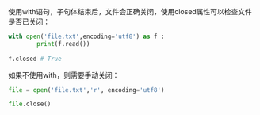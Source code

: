 


使用with语句，子句体结束后，文件会正确关闭，使用closed属性可以检查文件是否已关闭：

```Python
with open('file.txt',encoding='utf8') as f :
        print(f.read())
        
f.closed # True
```

如果不使用with，则需要手动关闭：

```Python
file = open('file.txt','r', encoding='utf8')

file.close()
```
